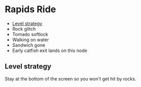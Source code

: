 # Rapids Ride

- [Level strategy](#strats)
- Rock glitch
- Tornado softlock
- Walking on water
- Sandwich gone
- Early catfish exit lands on this node

## <a name="strats"></a>Level strategy

Stay at the bottom of the screen so you won't get hit by rocks.

